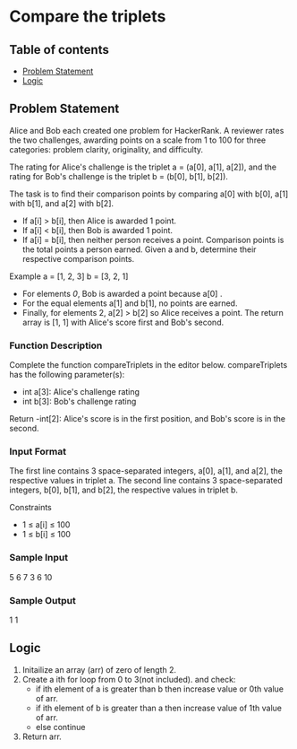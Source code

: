 # Compare the triplets

## Table of contents
- [Problem Statement](#problem-statement)
- [Logic](#logic)

## Problem Statement
Alice and Bob each created one problem for HackerRank. A reviewer rates the two challenges, awarding points on a scale from 1 to 100 for three categories: problem clarity, originality, and difficulty.

The rating for Alice's challenge is the triplet a = (a[0], a[1], a[2]), and the rating for Bob's challenge is the triplet b = (b[0], b[1], b[2]).

The task is to find their comparison points by comparing a[0] with b[0], a[1] with b[1], and a[2] with b[2].

- If a[i] > b[i], then Alice is awarded 1 point.
- If a[i] < b[i], then Bob is awarded 1 point.
- If a[i] = b[i], then neither person receives a point.
Comparison points is the total points a person earned.
Given a and b, determine their respective comparison points.

Example
a = [1, 2, 3]
b = [3, 2, 1]

- For elements *0*, Bob is awarded a point because a[0] .
- For the equal elements a[1] and b[1], no points are earned.
- Finally, for elements 2, a[2] > b[2] so Alice receives a point.
The return array is [1, 1] with Alice's score first and Bob's second.

### Function Description
Complete the function compareTriplets in the editor below.
compareTriplets has the following parameter(s):
- int a[3]: Alice's challenge rating
- int b[3]: Bob's challenge rating

Return
-int[2]: Alice's score is in the first position, and Bob's score is in the second.

### Input Format
The first line contains 3 space-separated integers, a[0], a[1], and a[2], the respective values in triplet a.
The second line contains 3 space-separated integers, b[0], b[1], and b[2], the respective values in triplet b.

Constraints
- 1 ≤ a[i] ≤ 100
- 1 ≤ b[i] ≤ 100

### Sample Input 
5 6 7
3 6 10

### Sample Output 
1 1

## Logic
1. Initailize an array (arr) of zero of length 2.
2. Create a ith for loop from 0 to 3(not included). and check:
    - if ith element of a is greater than b then increase value or 0th value of arr.
    - if ith element of b is greater than a then increase value of 1th value of arr.
    - else continue
3. Return arr.